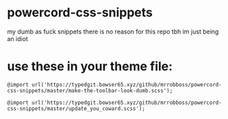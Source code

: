 # powercord-css-snippets
my dumb as fuck snippets there is no reason for this repo tbh im just being an idiot

# **use these in your theme file:**
`@import url('https://typedgit.bowser65.xyz/github/mrrobboss/powercord-css-snippets/master/make-the-toolbar-look-dumb.scss');`

`@import url('https://typedgit.bowser65.xyz/github/mrrobboss/powercord-css-snippets/master/update_you_coward.scss');`
